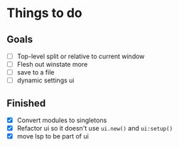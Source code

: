 # Things to do

## Goals

- [ ] Top-level split or relative to current window
- [ ] Flesh out winstate more
- [ ] save to a file
- [ ] dynamic settings ui

## Finished

- [x] Convert modules to singletons
- [x] Refactor ui so it doesn't use `ui.new()` and `ui:setup()`
- [x] move lsp to be part of ui
